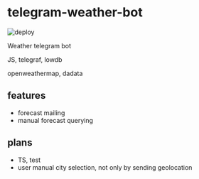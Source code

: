 # telegram-weather-bot

![deploy](https://github.com/qquz/tg-weather-bot/workflows/deploy/badge.svg?branch=master)

Weather telegram bot

JS, telegraf, lowdb

openweathermap, dadata

## features

- forecast mailing
- manual forecast querying

## plans
- TS, test
- user manual city selection, not only by sending geolocation
